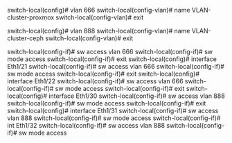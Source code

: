 switch-local(config)# vlan 666
switch-local(config-vlan)# name VLAN-cluster-proxmox
switch-local(config-vlan)# exit

switch-local(config)# vlan 888
switch-local(config-vlan)# name VLAN-cluster-ceph
switch-local(config-vlan)# exit

switch-local(config-if)# sw access vlan 666
switch-local(config-if)# sw mode access
switch-local(config-if)# exit
switch-local(config)# interface Eth1/21
switch-local(config-if)# sw access vlan 666
switch-local(config-if)# sw mode access
switch-local(config-if)# exit
switch-local(config)# interface Eth1/22
switch-local(config-if)# sw access vlan 666
switch-local(config-if)# sw mode access
switch-local(config-if)# exit
switch-local(config)# interface Eth1/30
switch-local(config-if)# sw access vlan 888
switch-local(config-if)# sw mode access
switch-local(config-if)# exit
switch-local(config)# interface Eth1/31
switch-local(config-if)# sw access vlan 888
switch-local(config-if)# sw mode access
switch-local(config-if)# int Eth1/32
switch-local(config-if)# sw access vlan 888
switch-local(config-if)# sw mode access


